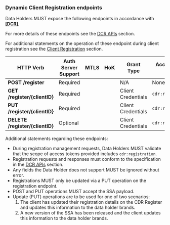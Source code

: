 ### Dynamic Client Registration endpoints

Data Holders MUST expose the following endpoints in accordance with **[[DCR]](#nref-DCR)**.

For more details of these endpoints see the [DCR APIs](#dcr-apis) section.

For additional statements on the operation of these endpoint during client registration see the [Client Registration](#client-registration) section.

| HTTP Verb | Auth Server Support | MTLS | HoK | Grant Type | Access Token Scope
|--------------|-------|:-------:|:-------:|------|-----------------------------------------------------------------------------
|**POST /register**| Required | <i class="icon-check"></i> | | N/A | None
|**GET /register/{clientID}**| Required | <i class="icon-check"></i> | <i class="icon-check"></i> | Client Credentials | `cdr:registration`
|**PUT /register/{clientID}**| Required | <i class="icon-check"></i> | <i class="icon-check"></i> | Client Credentials | `cdr:registration`
|**DELETE /register/{clientID}**| Optional | <i class="icon-check"></i> | <i class="icon-check"></i> | Client Credentials | `cdr:registration`

Additional statements regarding these endpoints:

* During registration management requests, Data Holders MUST validate that the scope of access tokens provided includes `cdr:registration`.
* Registration requests and responses must conform to the specification in the [DCR APIs](#dcr-apis) section.
* Any fields the Data Holder does not support MUST be ignored without error.
* Registrations MUST only be updated via a PUT operation on the registration endpoint.
* POST and PUT operations MUST accept the SSA payload.
* Update (PUT) operations are to be used for one of two scenarios:
  1. The client has updated their registration details on the CDR Register and updates this information to the data holder brands.
  2. A new version of the SSA has been released and the client updates this information to the data holder brands.
